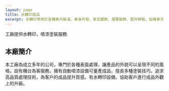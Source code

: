```yaml
---
layout: page
title: 水轉印成品
excerpt: 水轉印常用於各種車內裝潢、車身外殼、家具擺飾、展覽裝飾、配件飾板。如機車大盾牌、汽車儀表板、中控台、水箱罩、導流板
---
```


工廠提供水轉印，噴漆塗裝服務

<h2>本廠簡介</h2>
<p>本工廠為成立多年的公司，專門於各種表面處理，讓產品的外貌可以呈現不同的風格。設有機台為客服務，擁有自動噴漆設備可量產成品，擅長多種塗裝技巧。追求高品質處理技術，為客戶的成品提升質感。有水轉印設備，協助客戶進行成品外觀上的升級。</p>

